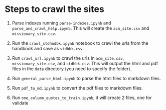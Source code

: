# Steps to crawl the sites

1. Parse indexes running `parse-indexes.ipynb` and `parse_and_crawl_help.ipynb`. This will create the `acm_site.csv` and `missionary_site.csv`.

2. Run the `crawl_stdhndbk.ipynb` notebook to crawl the urls from the handbook and save as `stdhbk.csv`.

3. Run `crawl_url.ipynb` to crawl the urls in `acm_site.csv`, `missionary_site.csv`, and `stdhbk.csv`. This will output the html and pdf files in the `data` directory (you need to specify the folder).

4. Run `general_parse_html.ipynb` to parse the html files to markdown files.

5. Run `pdf_to_md.ipynb` to convert the pdf files to markdown files.

6. Run `one_column_quotes_to_train.ipynb`, it will create 2 files, one for validate